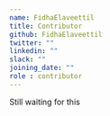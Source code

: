 ```yaml
---
name: FidhaElaveettil
title: Contributor
github: FidhaElaveettil
twitter: ""
linkedin: ""
slack: ""
joining_date: ""
role : contributor
---
```


Still waiting for this
